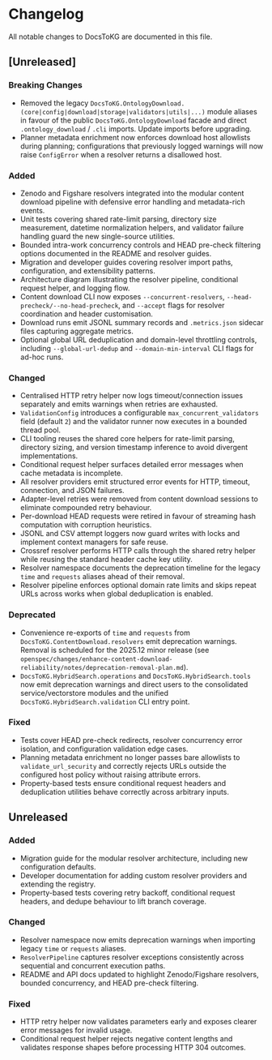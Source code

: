 # Changelog

All notable changes to DocsToKG are documented in this file.

## [Unreleased]

### Breaking Changes
- Removed the legacy ``DocsToKG.OntologyDownload.(core|config|download|storage|validators|utils|...)`` module aliases in favour of the public ``DocsToKG.OntologyDownload`` facade and direct ``.ontology_download`` / ``.cli`` imports. Update imports before upgrading.
- Planner metadata enrichment now enforces download host allowlists during planning; configurations that previously logged warnings will now raise ``ConfigError`` when a resolver returns a disallowed host.

### Added
- Zenodo and Figshare resolvers integrated into the modular content download pipeline with defensive error handling and metadata-rich events.
- Unit tests covering shared rate-limit parsing, directory size measurement, datetime normalization helpers, and validator failure handling guard the new single-source utilities.
- Bounded intra-work concurrency controls and HEAD pre-check filtering options documented in the README and resolver guides.
- Migration and developer guides covering resolver import paths, configuration, and extensibility patterns.
- Architecture diagram illustrating the resolver pipeline, conditional request helper, and logging flow.
- Content download CLI now exposes `--concurrent-resolvers`, `--head-precheck/--no-head-precheck`,
  and `--accept` flags for resolver coordination and header customisation.
- Download runs emit JSONL summary records and `.metrics.json` sidecar files capturing aggregate metrics.
- Optional global URL deduplication and domain-level throttling controls, including
  `--global-url-dedup` and `--domain-min-interval` CLI flags for ad-hoc runs.

### Changed
- Centralised HTTP retry helper now logs timeout/connection issues separately and emits warnings when retries are exhausted.
- ``ValidationConfig`` introduces a configurable ``max_concurrent_validators`` field (default ``2``) and the validator runner now executes in a bounded thread pool.
- CLI tooling reuses the shared core helpers for rate-limit parsing, directory sizing, and version timestamp inference to avoid divergent implementations.
- Conditional request helper surfaces detailed error messages when cache metadata is incomplete.
- All resolver providers emit structured error events for HTTP, timeout, connection, and JSON failures.
- Adapter-level retries were removed from content download sessions to eliminate compounded retry behaviour.
- Per-download HEAD requests were retired in favour of streaming hash computation with corruption heuristics.
- JSONL and CSV attempt loggers now guard writes with locks and implement context managers for safe reuse.
- Crossref resolver performs HTTP calls through the shared retry helper while reusing the standard header cache key utility.
- Resolver namespace documents the deprecation timeline for the legacy ``time`` and ``requests`` aliases ahead of their removal.
- Resolver pipeline enforces optional domain rate limits and skips repeat URLs across works when
  global deduplication is enabled.

### Deprecated
- Convenience re-exports of ``time`` and ``requests`` from
  ``DocsToKG.ContentDownload.resolvers`` emit deprecation warnings. Removal is
  scheduled for the 2025.12 minor release (see
  `openspec/changes/enhance-content-download-reliability/notes/deprecation-removal-plan.md`).
- ``DocsToKG.HybridSearch.operations`` and ``DocsToKG.HybridSearch.tools`` now emit
  deprecation warnings and direct users to the consolidated service/vectorstore
  modules and the unified ``DocsToKG.HybridSearch.validation`` CLI entry point.

### Fixed
- Tests cover HEAD pre-check redirects, resolver concurrency error isolation, and configuration validation edge cases.
- Planning metadata enrichment no longer passes bare allowlists to ``validate_url_security`` and correctly rejects URLs outside the configured host policy without raising attribute errors.
- Property-based tests ensure conditional request headers and deduplication utilities behave correctly across arbitrary inputs.
## Unreleased

### Added
- Migration guide for the modular resolver architecture, including new
  configuration defaults.
- Developer documentation for adding custom resolver providers and extending the
  registry.
- Property-based tests covering retry backoff, conditional request headers, and
  dedupe behaviour to lift branch coverage.

### Changed
- Resolver namespace now emits deprecation warnings when importing legacy
  ``time`` or ``requests`` aliases.
- ``ResolverPipeline`` captures resolver exceptions consistently across
  sequential and concurrent execution paths.
- README and API docs updated to highlight Zenodo/Figshare resolvers, bounded
  concurrency, and HEAD pre-check filtering.

### Fixed
- HTTP retry helper now validates parameters early and exposes clearer error
  messages for invalid usage.
- Conditional request helper rejects negative content lengths and validates
  response shapes before processing HTTP 304 outcomes.
